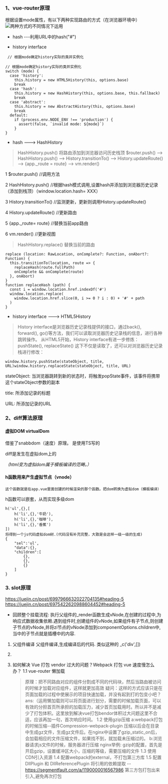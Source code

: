 
### 1、vue-router原理
根据设置mode属性，有以下两种实现路由的方式（在浏览器环境中）
![两种方式的不同情况下运用]("../img/v_r.png")
* hash ---利用URL中的hash("#")

* history interface

```
 // 根据mode确定history实际的类并实例化    

// 根据mode确定history实际的类并实例化
switch (mode) {
  case 'history':
    this.history = new HTML5History(this, options.base)
    break
  case 'hash':
    this.history = new HashHistory(this, options.base, this.fallback)
    break
  case 'abstract':
    this.history = new AbstractHistory(this, options.base)
    break
  default:
    if (process.env.NODE_ENV !== 'production') {
      assert(false, `invalid mode: ${mode}`)
    }
}
```
* hash ---> HashHistory
> HashHistory.push()  将路由添加到浏览器访问历史栈顶 
$router.push() --> HashHistory.push() --> History.transitionTo() --> History.updateRoute() --> {app._route = route} --> vm.render()     

1 $router.push() //调用方法

2 HashHistory.push() //根据hash模式调用,设置hash并添加到浏览器历史记录（添加到栈顶）（window.location.hash= XXX）

3 History.transitionTo() //监测更新，更新则调用History.updateRoute()

4 History.updateRoute() //更新路由

5 {app._route= route} //替换当前app路由

6 vm.render() //更新视图

> HashHistory.replace() 替换当前的路由
```
replace (location: RawLocation, onComplete?: Function, onAbort?: Function) {
  this.transitionTo(location, route => {
    replaceHash(route.fullPath)
    onComplete && onComplete(route)
  }, onAbort)
}
function replaceHash (path) {
  const i = window.location.href.indexOf('#')
  window.location.replace(
    window.location.href.slice(0, i >= 0 ? i : 0) + '#' + path
  )
}
```
* history interface ---> HTML5History
>History interface是浏览器历史记录栈提供的接口，通过back(), forward(), go()等方法，我们可以读取浏览器历史记录栈的信息，进行各种跳转操作。
从HTML5开始，History interface有进一步修炼：pushState(), replaceState() 这下不仅是读取了，还可以对浏览器历史记录栈进行修改：
```
window.history.pushState(stateObject, title, URL)window.history.replaceState(stateObject, title, URL)
```
stateObject: 当浏览器跳转到新的状态时，将触发popState事件，该事件将携带这个stateObject参数的副本

title: 所添加记录的标题

URL: 所添加记录的URL

### 2、diff算法原理

#### 虚拟DOM virtualDom 
借鉴了snabbdom（速度）原理。 是使用TS写的 

diff是发生在虚拟dom上的

*（html变为虚拟dom属于模板编译的范畴。）*

#### h函数用来产生虚拟节点（vnode）
    这个函数就是在app.vue里面创建的时候渲染的那个函数。把dom转换为虚拟dom（模板编译）
h函数可以嵌套，从而实现多级dom 
```
h('ul',{},[
    h('li',{},'牛奶'),
    h('li',{},'咖啡'),
    h('li',{},'香蕉')
])
将得到一个js代码虚拟dom树.(代码没有补充完整，大致是会这样一级一级的生成)
{
    "sel":'ul',
    "data":{},
    "children":[
        {},
        {},
        {}
    ]
}
```



### 3. slot原理 
https://juejin.cn/post/6997966632022704135#heading-5
https://juejin.cn/post/6975422620988604452#heading-5
* 回顾整个挂载流程: 执行父组件的_render函数生成vNode,在创建的过程中,为响应式数据收集依赖.遇到组件时,创建组件的vNode,如果组件有子节点,则创建子节点的vNode,并将zi节点的vNode添加到componentOptions.children中,当中的子节点就是插槽中的内容.

1. 父组件编译
    父组件编译,生成编译后的代码. 类似这种的 _c('div',[]) 

2. 

1. 如何解决 Vue 打包 vendor 过大的问题？Webpack 打包 vue 速度慢怎么办？
    1.1 vue-router 懒加载
    > 原理：把不同路由对应的组件分割成不同的代码块，然后当路由被访问的时候才加载对应组件，这样就更加高效
    > 疑问：这样的方式应该只是在页面加载的过程中使展示的项目快速加载，并没有起到打的包变小吧？
    > ans:（运用懒加载则可以将页面进行划分，需要的时候加载页面，可以有效的分担首页所承担的加载压力，减少首页加载用时。所以并不是减少了打包体积。这里放到解决vue打包bendor体积过大问题这里不合适，应该再加一句，首次响应时间。
    1.2 使用gzip压缩
        a:webpack打包的时候压缩--插件Compression-webpack-plugin
            压缩以后会在目录中生成gz文件，生成gz文件后。在nginx中设置了gzip_static_on后，会加载相应的文件压缩文件，如果找不到，就加载未压缩过的。
        b:浏览器请求js文件的时候，服务器进行压缩
            nginx举例: 
            gzip的配置，首先是开启gzip，设置缓冲区大小，压缩的等级，需要压缩的文件
    1.3 使用CDN引入资源
    1.4 配置webpack的external，不打包第三方库
    1.5 配置 DllPlugin 和 DllReferencePlugin 将引用的依赖提取 -- https://segmentfault.com/a/1190000016567986   第三方包打包出来引入,避免再次打包